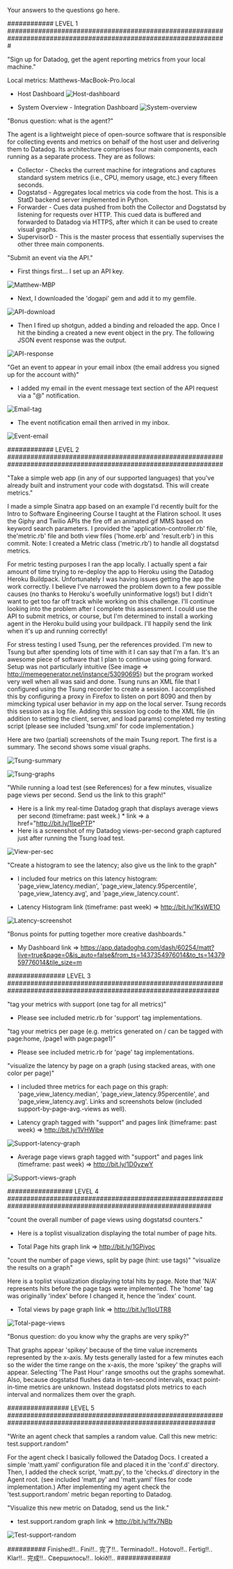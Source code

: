 
Your answers to the questions go here.


############ LEVEL 1 #################################################################################################################

"Sign up for Datadog, get the agent reporting metrics from your local machine."

Local metrics: Matthews-MacBook-Pro.local
* Host Dashboard
![Host-dashboard](https://farm4.staticflickr.com/3720/19704292740_b210fb4d3c_c.jpg)
  
* System Overview - Integration Dashboard
![System-overview](https://farm1.staticflickr.com/324/19849816128_cab98d2c1d_c.jpg)
      

"Bonus question: what is the agent?"

The agent is a lightweight piece of open-source software that is responsible for collecting events and metrics on behalf of the host user and delivering them to Datadog. Its architecture comprises four main components, each running as a separate process. They are as follows:

- Collector - Checks the current machine for integrations and captures standard system metrics (i.e., CPU, memory usage, etc.) every fifteen seconds.
- Dogstatsd - Aggregates local metrics via code from the host. This is a StatD backend server implemented in Python.
- Forwarder - Cues data pushed from both the Collector and Dogstatsd by listening for requests over HTTP. This cued data is buffered and forwarded to Datadog via HTTPS, after which it can be used to create visual graphs.
- SupervisorD - This is the master process that essentially supervises the other three main components. 


"Submit an event via the API."

- First things first... I set up an API key.
     
![Matthew-MBP](https://farm1.staticflickr.com/479/19866315276_7a12c51970_c.jpg)
  
- Next, I downloaded the 'dogapi' gem and add it to my gemfile.
      
![API-download](https://farm1.staticflickr.com/532/19892897185_0ba1f22594_n.jpg)
      
- Then I fired up shotgun, added a binding and reloaded the app. Once I hit the binding a created a new event object in the pry. The following JSON event response was the output.
      
![API-response](https://farm1.staticflickr.com/519/20038713351_33e1f34b2d_c.jpg)
  
  
"Get an event to appear in your email inbox (the email address you signed up for the account with)"

- I added my email in the event message text section of the API request via a "@" notification.
      
![Email-tag](https://farm1.staticflickr.com/263/19411059664_7708dd517f_o.jpg)

- The event notification email then arrived in my inbox.
      
![Event-email](https://farm4.staticflickr.com/3718/19894572875_fa044a4a68.jpg)



############ LEVEL 2 ################################################################################################################

"Take a simple web app (in any of our supported languages) that you've already built and instrument your code with dogstatsd. This will create metrics."

I made a simple Sinatra app based on an example I'd recently built for the Intro to Software Engineering Course I taught at the Flatiron school. It uses the Giphy and Twilio APIs the fire off an animated gif MMS based on keyword search parameters. I provided the 'application-controller.rb' file, the'metric.rb' file and both view files ('home.erb' and 'result.erb') in this commit. Note: I created a Metric class ('metric.rb') to handle all dogstatsd metrics. 

For metric testing purposes I ran the app locally. I actually spent a fair amount of time trying to re-deploy the app to Heroku using the Datadog Heroku Buildpack. Unfortunately I was having issues getting the app the work correctly. I believe I've narrowed the problem down to a few possible causes (no thanks to Heroku's woefully uninformative logs!) but I didn't want to get too far off track while working on this challenge. I'll continue looking into the problem after I complete this assessment. I could use the API to submit metrics, or course, but I'm determined to install a working agent in the Heroku build using your buildpack. I'll happily send the link when it's up and running correctly!

For stress testing I used Tsung, per the references provided. I'm new to Tsung but after spending lots of time with it I can say that I'm a fan. It's an awesome piece of software that I plan to continue using going forward. Setup was not particularly intuitive (See image => http://memegenerator.net/instance/53090695) but the program worked very well when all was said and done. Tsung runs an XML file that I configured using the Tsung recorder to create a session. I accomplished this by configuring a proxy in Firefox to listen on port 8090 and then by mimcking typical user behavior in my app on the local server. Tsung records this session as a log file. Adding this session log code to the XML file (in addition to setting the client, server, and load params) completed my testing script (please see included 'tsung.xml' for code implementation.)

Here are two (partial) screenshots of the main Tsung report. The first is a summary. The second shows some visual graphs.
      
![Tsung-summary](https://farm1.staticflickr.com/331/19378022134_87e791d3a0_b.jpg)
      
![Tsung-graphs](https://farm4.staticflickr.com/3780/19974464036_cb9262cc7c_c.jpg)


"While running a load test (see References) for a few minutes, visualize page views per second. Send us the link to this graph!"

- Here is a link my real-time Datadog graph that displays average views per second (timeframe: past week.)
      * link => a href="http://bit.ly/1IpePTP"
- Here is a screenshot of my Datadog views-per-second graph captured just after running the Tsung load test.
      
![View-per-sec](https://farm1.staticflickr.com/333/20006066861_a62d9f0f99_z.jpg)


"Create a histogram to see the latency; also give us the link to the graph"

- I included four metrics on this latency histogram: 'page_view_latency.median', 'page_view_latency.95percentile', 'page_view_latency.avg', and 'page_view_latency.count'. 
* Latency Histogram link (timeframe: past week) => http://bit.ly/1KsWE1O
      
![Latency-screenshot](https://farm1.staticflickr.com/430/19995882872_9208107cc7_c.jpg)


    
"Bonus points for putting together more creative dashboards."

* My Dashboard link => https://app.datadoghq.com/dash/60254/matt?live=true&page=0&is_auto=false&from_ts=1437354976014&to_ts=1437959776014&tile_size=m



############### LEVEL 3 ###############################################################################################################

"tag your metrics with support (one tag for all metrics)"

* Please see included metric.rb for 'support' tag implementations.


"tag your metrics per page (e.g. metrics generated on / can be tagged with page:home, /page1 with page:page1)"

* Please see included metric.rb for 'page' tag implementations.
    

"visualize the latency by page on a graph (using stacked areas, with one color per page)"

- I included three metrics for each page on this graph: 'page_view_latency.median', 'page_view_latency.95percentile', and 'page_view_latency.avg'. Links and screenshots below (included support-by-page-avg.-views as well).

* Latency graph tagged with "support" and pages link (timeframe: past week) => http://bit.ly/1VHWibe
      
![Support-latency-graph](https://farm1.staticflickr.com/425/19997489202_49373a7172_c.jpg)

* Average page views graph tagged with "support" and pages link (timeframe: past week) => http://bit.ly/1D0yzwY
      
![Support-views-graph](https://farm1.staticflickr.com/540/20014020236_039e1afc20_c.jpg)



   
################# LEVEL 4 #############################################################################################################

"count the overall number of page views using dogstatsd counters."

- Here is a toplist visualization displaying the total number of page hits.
* Total Page hits graph link => http://bit.ly/1GPiyoc


"count the number of page views, split by page (hint: use tags)"
"visualize the results on a graph"

Here is a toplist visualization displaying total hits by page. Note that 'N/A' represents hits before the page tags were implemented. The 'home' tag was originally 'index' before I changed it, hence the 'index' count. 

* Total views by page graph link => http://bit.ly/1IoUTR8
      
![Total-page-views](https://farm1.staticflickr.com/313/19981683626_e0260901e8_c.jpg)


"Bonus question: do you know why the graphs are very spiky?"

That graphs appear 'spikey' because of the time value increments represented by the x-axis. My tests generally lasted for a few minutes each so the wider the time range on the x-axis, the more 'spikey' the graphs will appear. Selecting 'The Past Hour' range smooths out the graphs somewhat. Also, because dogstatsd flushes data in ten-second intervals, exact point-in-time metrics are unknown. Instead dogstatsd plots metrics to each interval and normalizes them over the graph.



################ LEVEL 5 ##############################################################################################################

"Write an agent check that samples a random value. Call this new metric: test.support.random"

For the agent check I basically followed the Datadog Docs. I created a simple 'matt.yaml' configuration file and placed it in the 'conf.d' directory. Then, I added the check script, 'matt.py', to the 'checks.d' directory in the Agent root. (see included 'matt.py' and 'matt.yaml' files for code implementation.) After implementing my agent check the 'test.support.random' metric began reporting to Datadog. 


"Visualize this new metric on Datadog, send us the link."

* test.support.random graph link => http://bit.ly/1fx7NBb
      
![Test-support-random](https://farm1.staticflickr.com/321/19839874888_726c5cf291_c.jpg)



########## Finished!!.. Fini!!.. 完了!!.. Terminado!!.. Hotovo!!.. Fertig!!.. Klar!!.. 完成!!.. Свершилось!!.. lokið!!..  ##############
